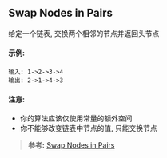 ## Swap Nodes in Pairs
给定一个链表, 交换两个相邻的节点并返回头节点

#### 示例:
```
输入: 1->2->3->4
输出: 2->1->4->3
```
#### 注意:
- 你的算法应该仅使用常量的额外空间
- 你不能够改变链表中节点的值, 只能交换节点

>**参考:**
[Swap Nodes in Pairs](https://leetcode.com/articles/swap-nodes-in-pairs/)
